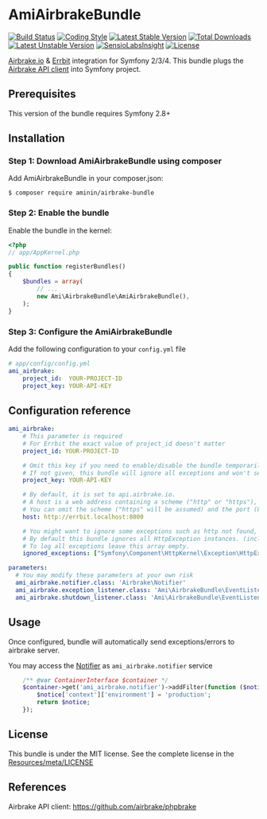 # AmiAirbrakeBundle

[![Build Status](https://api.travis-ci.org/aminin/airbrake-bundle.svg)](https://travis-ci.org/aminin/airbrake-bundle)
[![Coding Style](https://img.shields.io/badge/phpcs-PSR--2-brightgreen.svg)](http://www.php-fig.org/psr/psr-2/)
[![Latest Stable Version](https://poser.pugx.org/aminin/airbrake-bundle/v/stable)](https://packagist.org/packages/aminin/airbrake-bundle)
[![Total Downloads](https://poser.pugx.org/aminin/airbrake-bundle/downloads)](https://packagist.org/packages/aminin/airbrake-bundle)
[![Latest Unstable Version](https://poser.pugx.org/aminin/airbrake-bundle/v/unstable)](https://packagist.org/packages/aminin/airbrake-bundle)
[![SensioLabsInsight](https://insight.sensiolabs.com/projects/e4f817d0-3e47-4b9b-afa1-128eb1178749/mini.png)](https://insight.sensiolabs.com/projects/e4f817d0-3e47-4b9b-afa1-128eb1178749)
[![License](https://poser.pugx.org/aminin/airbrake-bundle/license)](https://packagist.org/packages/aminin/airbrake-bundle)

[Airbrake.io](https://airbrake.io) & [Errbit](https://github.com/errbit/errbit) integration for Symfony 2/3/4.
This bundle plugs the [Airbrake API client] into Symfony project.

## Prerequisites

This version of the bundle requires Symfony 2.8+

## Installation

### Step 1: Download AmiAirbrakeBundle using composer

Add AmiAirbrakeBundle in your composer.json:

```shell
$ composer require aminin/airbrake-bundle
```

### Step 2: Enable the bundle

Enable the bundle in the kernel:

```php
<?php
// app/AppKernel.php

public function registerBundles()
{
    $bundles = array(
        // ...
        new Ami\AirbrakeBundle\AmiAirbrakeBundle(),
    );
}
```

### Step 3: Configure the AmiAirbrakeBundle

Add the following configuration to your `config.yml` file

```yml
# app/config/config.yml
ami_airbrake:
    project_id:  YOUR-PROJECT-ID
    project_key: YOUR-API-KEY
```

## Configuration reference

```yml
ami_airbrake:
    # This parameter is required
    # For Errbit the exact value of project_id doesn't matter
    project_id: YOUR-PROJECT-ID

    # Omit this key if you need to enable/disable the bundle temporarily 
    # If not given, this bundle will ignore all exceptions and won't send any data to remote.
    project_key: YOUR-API-KEY

    # By default, it is set to api.airbrake.io.
    # A host is a web address containing a scheme ("http" or "https"), a host and a port.
    # You can omit the scheme ("https" will be assumed) and the port (80 or 443 will be assumed).
    host: http://errbit.localhost:8000

    # You might want to ignore some exceptions such as http not found, access denied etc.
    # By default this bundle ignores all HttpException instances. (includes HttpNotFoundException, AccessDeniedException)
    # To log all exceptions leave this array empty.
    ignored_exceptions: ["Symfony\Component\HttpKernel\Exception\HttpException"]

parameters:
  # You may modify these parameters at your own risk
  ami_airbrake.notifier.class: 'Airbrake\Notifier'
  ami_airbrake.exception_listener.class: 'Ami\AirbrakeBundle\EventListener\ExceptionListener'
  ami_airbrake.shutdown_listener.class: 'Ami\AirbrakeBundle\EventListener\ShutdownListener'
```

## Usage

Once configured, bundle will automatically send exceptions/errors to airbrake server.

You may access the [Notifier](https://github.com/airbrake/phpbrake#api) as `ami_airbrake.notifier` service

```php
    /** @var ContainerInterface $container */
    $container->get('ami_airbrake.notifier')->addFilter(function ($notice) {
        $notice['context']['environment'] = 'production';
        return $notice;
    });
```

## License

This bundle is under the MIT license. See the complete license in the [Resources/meta/LICENSE](Resources/meta/LICENSE)

## References

Airbrake API client: https://github.com/airbrake/phpbrake

[Airbrake API client]: https://github.com/airbrake/phpbrake

